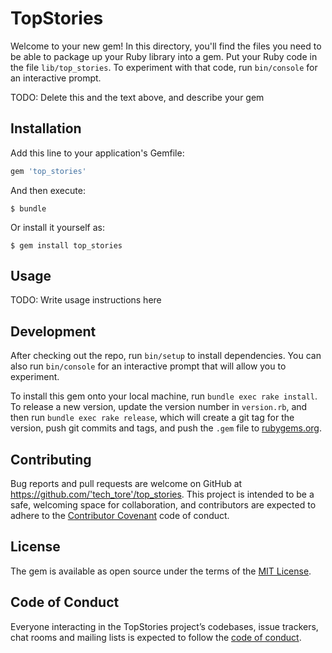 # TopStories

Welcome to your new gem! In this directory, you'll find the files you need to be able to package up your Ruby library into a gem. Put your Ruby code in the file `lib/top_stories`. To experiment with that code, run `bin/console` for an interactive prompt.

TODO: Delete this and the text above, and describe your gem

## Installation

Add this line to your application's Gemfile:

```ruby
gem 'top_stories'
```

And then execute:

    $ bundle

Or install it yourself as:

    $ gem install top_stories

## Usage

TODO: Write usage instructions here

## Development

After checking out the repo, run `bin/setup` to install dependencies. You can also run `bin/console` for an interactive prompt that will allow you to experiment.

To install this gem onto your local machine, run `bundle exec rake install`. To release a new version, update the version number in `version.rb`, and then run `bundle exec rake release`, which will create a git tag for the version, push git commits and tags, and push the `.gem` file to [rubygems.org](https://rubygems.org).

## Contributing

Bug reports and pull requests are welcome on GitHub at https://github.com/'tech_tore'/top_stories. This project is intended to be a safe, welcoming space for collaboration, and contributors are expected to adhere to the [Contributor Covenant](http://contributor-covenant.org) code of conduct.

## License

The gem is available as open source under the terms of the [MIT License](https://opensource.org/licenses/MIT).

## Code of Conduct

Everyone interacting in the TopStories project’s codebases, issue trackers, chat rooms and mailing lists is expected to follow the [code of conduct](https://github.com/'tech_tore'/top_stories/blob/master/CODE_OF_CONDUCT.md).
